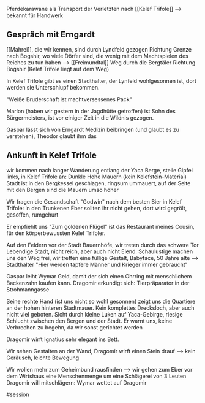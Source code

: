 Pferdekarawane als Transport der Verletzten nach [[Kelef Trifole]] --> bekannt für Handwerk

## Gespräch mit Erngardt
[[Mahrei]], die wir kennen, sind durch Lyndfeld gezogen Richtung Grenze nach Bogshir, wo viele Dörfer sind, die wenig mit dem Machtspielen des Reiches zu tun haben
--> [[Freimundtal]] Weg durch die Bergtäler Richtung Bogshir (Kelef Trifole liegt auf dem Weg)

In Kelef Trifole gibt es einen Stadthalter, der Lynfeld wohlgesonnen ist, dort werden sie Unterschlupf bekommen.

"Weiße Bruderschaft ist machtversessenes Pack"

Marlon (haben wir gestern in der Jagdhütte getroffen) ist Sohn des Bürgermeisters, ist vor einiger Zeit in die Wildnis gezogen.

Gaspar lässt sich von Erngardt Medizin beibringen (und glaubt es zu verstehen), Theodor glaubt ihm das

## Ankunft in Kelef Trifole
wir kommen nach langer Wanderung entlang der Yaca Berge, steile Gipfel links, in Kelef Trifole an: Dunkle Hohe Mauern (kein Kelefstein-Material)
Stadt ist in den Bergkessel geschlagen, ringsum ummauert, auf der Seite mit den Bergen sind die Mauern umso höher

Wir fragen die Gesandschaft "Godwin" nach dem besten Bier in Kelef Trifole: in den Trunkenen Eber sollten ihr nicht gehen, dort wird gegrölt, gesoffen, rumgehurt 

Er empfiehlt uns "Zum goldenen Flügel" ist das Restaurant meines Cousin, für den körperbewussten Kelef Trifoler.

Auf den Feldern vor der Stadt Bauernhöfe, wir treten durch das schwere Tor
Lebendige Stadt, nicht reich, aber auch nicht Elend. 
Schaulustige machen uns den Weg frei, wir treffen eine füllige Gestalt, Babyface, 50 Jahre alte --> Stadthalter
"Hier werden tapfere Männer und Krieger immer gebraucht"

Gaspar leiht Wymar Geld, damit der sich einen Ohrring mit menschlichem Backenzahn kaufen kann.
Dragomir erkundigt sich: Tierpräparator in der Strohmanngasse

Seine rechte Hand (ist uns nicht so wohl gesonnen) zeigt uns die Quartiere an der hohen hinteren Stadtmauer. Kein komplettes Drecksloch, aber auch nicht viel geboten. Sicht durch kleine Luken auf Yaca-Gebirge, riesige Schlucht zwischen den Bergen und der Stadt.
Er warnt uns, keine Verbrechen zu begehn, da wir sonst gerichtet werden

Dragomir wirft Ignatius sehr elegant ins Bett.

Wir sehen Gestalten an der Wand, Dragomir wirft einen Stein drauf --> kein Geräusch, leichte Bewegung

Wir wollen mehr zum Geheimbund rausfinden --> wir gehen zum Eber
vor dem Wirtshaus eine Menschenmenge um eine Schlägerei von 3 Leuten
Dragomir will mitschlägern: Wymar wettet auf Dragomir




#session